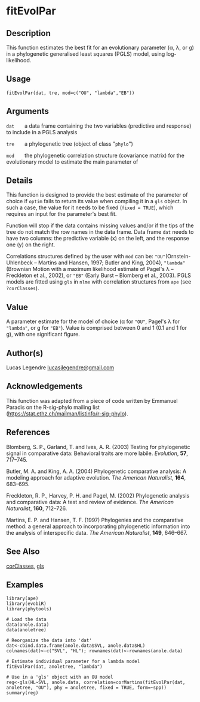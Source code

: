 # fitEvolPar

## Description

This function estimates the best fit for an evolutionary parameter (α, λ, or g) in a phylogenetic generalised least squares (PGLS) model, using log-likelihood.

## Usage
```
fitEvolPar(dat, tre, mod=c("OU", "lambda","EB"))
```

## Arguments
`dat` &nbsp; &nbsp; &nbsp; a data frame containing the two variables (predictive and response) to include in a PGLS analysis

`tre` &nbsp; &nbsp; &nbsp; a phylogenetic tree (object of class "`phylo`")

`mod` &nbsp; &nbsp; &nbsp; the phylogenetic correlation structure (covariance matrix) for the evolutionary model to estimate the main parameter of

## Details
This function is designed to provide the best estimate of the parameter of choice if `optim` fails to return its value when compiling it in a `gls` object. In such a case, the value for it needs to be fixed (`fixed = TRUE`), which requires an input for the parameter's best fit.

Function will stop if the data contains missing values and/or if the tips of the tree do not match the row names in the data frame. Data frame `dat` needs to have two columns: the predictive variable (x) on the left, and the response one (y) on the right.

Correlations structures defined by the user with `mod` can be: `"OU"`(Ornstein-Uhlenbeck – Martins and Hansen, 1997; Butler and King, 2004), `"lambda"` (Brownian Motion with a maximum likelihood estimate of Pagel's λ – Freckleton et al., 2002), or `"EB"` (Early Burst – Blomberg et al., 2003). PGLS models are fitted using `gls` in `nlme` with correlation structures from `ape` (see `?corClasses`).

## Value
A parameter estimate for the model of choice (α for `"OU"`, Pagel's λ for `"lambda"`, or g for `"EB"`). Value is comprised between 0 and 1 (0.1 and 1 for g), with one significant figure.

## Author(s)
Lucas Legendre <lucasjlegendre@gmail.com>

## Acknowledgements
This function was adapted from a piece of code written by Emmanuel Paradis on the R-sig-phylo mailing list (<https://stat.ethz.ch/mailman/listinfo/r-sig-phylo>).

## References

Blomberg, S. P., Garland, T. and Ives, A. R. (2003) Testing for phylogenetic signal in comparative data: Behavioral traits are more labile. <i>Evolution</i>, <b>57</b>, 717–745.

Butler, M. A. and King, A. A. (2004) Phylogenetic comparative analysis: A modeling approach for adaptive evolution. <i>The American Naturalist</i>, <b>164</b>, 683–695.  

Freckleton, R. P., Harvey, P. H. and Pagel, M. (2002) Phylogenetic analysis and comparative data: A test and review of evidence. <i>The American Naturalist</i>, <b>160</b>, 712–726.  

Martins, E. P. and Hansen, T. F. (1997) Phylogenies and the comparative method: a general approach to incorporating phylogenetic information into the analysis of interspecific data. <i>The American Naturalist</i>, <b>149</b>, 646–667.

## See Also
[corClasses](https://cran.r-project.org/web/packages/ape/ape.pdf#Rfn.corClasses), [gls](https://cran.r-project.org/web/packages/nlme/nlme.pdf#Rfn.gls)

## Examples
```
library(ape)
library(evobiR)
library(phytools)

# Load the data
data(anole.data)
data(anoletree)

# Reorganize the data into 'dat'
dat<-cbind.data.frame(anole.data$SVL, anole.data$HL)
colnames(dat)<-c("SVL", "HL"); rownames(dat)<-rownames(anole.data)

# Estimate individual parameter for a lambda model
fitEvolPar(dat, anoletree, "lambda")

# Use in a 'gls' object with an OU model
reg<-gls(HL~SVL, anole.data, correlation=corMartins(fitEvolPar(dat, anoletree, "OU"), phy = anoletree, fixed = TRUE, form=~spp))
summary(reg)
```
